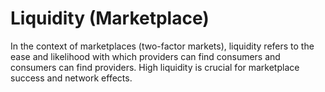 # Liquidity (Marketplace)

In the context of marketplaces (two-factor markets), liquidity refers to the ease and likelihood with which providers can find consumers and consumers can find providers. High liquidity is crucial for marketplace success and network effects.

